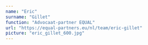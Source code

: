 ```yaml
---
name: "Eric"
surname: "Gillet"
function: "Advocaat-partner EQUAL"
url: "https://equal-partners.eu/nl/team/eric-gillet"
picture: "eric_gillet_600.jpg"
---
```

